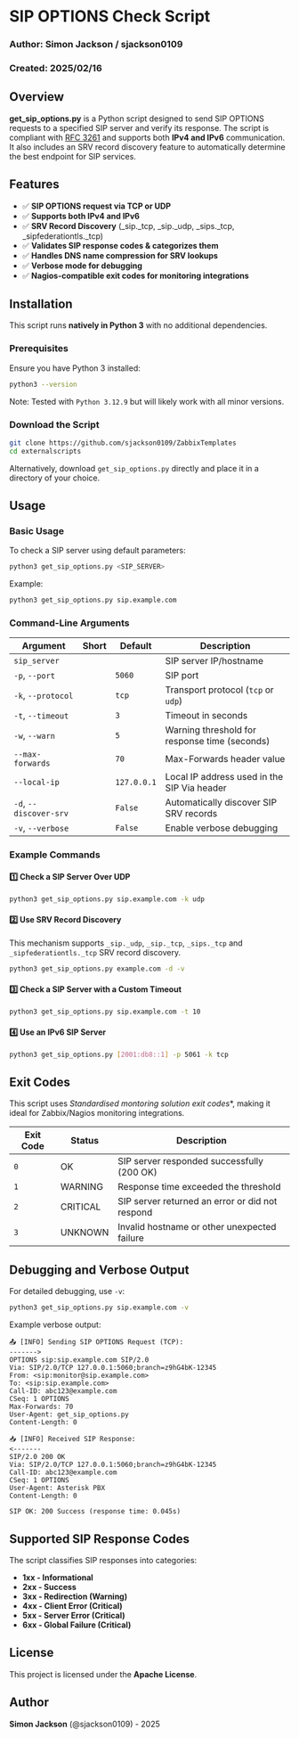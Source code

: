 # SIP OPTIONS Check Script

### Author: Simon Jackson / sjackson0109  
### Created: 2025/02/16

## Overview
**get_sip_options.py** is a Python script designed to send SIP OPTIONS requests to a specified SIP server and verify its response. The script is compliant with [RFC 3261](https://datatracker.ietf.org/doc/html/rfc3261) and supports both **IPv4 and IPv6** communication. It also includes an SRV record discovery feature to automatically determine the best endpoint for SIP services.

## Features
- ✅ **SIP OPTIONS request via TCP or UDP**
- ✅ **Supports both IPv4 and IPv6**
- ✅ **SRV Record Discovery** (_sip._tcp, _sip._udp, _sips._tcp, _sipfederationtls._tcp)
- ✅ **Validates SIP response codes & categorizes them**
- ✅ **Handles DNS name compression for SRV lookups**
- ✅ **Verbose mode for debugging**
- ✅ **Nagios-compatible exit codes for monitoring integrations**

## Installation
This script runs **natively in Python 3** with no additional dependencies.

### Prerequisites
Ensure you have Python 3 installed:
```sh
python3 --version
```
Note: Tested with `Python 3.12.9` but will likely work with all minor versions.

### Download the Script
```sh
git clone https://github.com/sjackson0109/ZabbixTemplates
cd externalscripts
```

Alternatively, download `get_sip_options.py` directly and place it in a directory of your choice.

## Usage
### Basic Usage
To check a SIP server using default parameters:
```sh
python3 get_sip_options.py <SIP_SERVER>
```
Example:
```sh
python3 get_sip_options.py sip.example.com
```

### Command-Line Arguments
| Argument        | Short | Default  | Description |
|----------------|------|---------|-------------|
| `sip_server`   |      |         | SIP server IP/hostname |
| `-p`, `--port` |      | `5060`    | SIP port |
| `-k`, `--protocol` | | `tcp` | Transport protocol (`tcp` or `udp`) |
| `-t`, `--timeout` | | `3` | Timeout in seconds |
| `-w`, `--warn` | | `5` | Warning threshold for response time (seconds) |
| `--max-forwards` | | `70` | Max-Forwards header value |
| `--local-ip` | | `127.0.0.1` | Local IP address used in the SIP Via header |
| `-d`, `--discover-srv` | | `False` | Automatically discover SIP SRV records |
| `-v`, `--verbose` | | `False` | Enable verbose debugging |

### Example Commands
#### 1️⃣ Check a SIP Server Over UDP
```sh
python3 get_sip_options.py sip.example.com -k udp
```

#### 2️⃣ Use SRV Record Discovery
This mechanism supports `_sip._udp`, `_sip._tcp`, `_sips._tcp` and `_sipfederationtls._tcp` SRV record discovery.
```sh
python3 get_sip_options.py example.com -d -v
```

#### 3️⃣ Check a SIP Server with a Custom Timeout
```sh
python3 get_sip_options.py sip.example.com -t 10
```

#### 4️⃣ Use an IPv6 SIP Server
```sh
python3 get_sip_options.py [2001:db8::1] -p 5061 -k tcp
```

## Exit Codes
This script uses *Standardised montoring solution exit codes**, making it ideal for Zabbix/Nagios monitoring integrations.

| Exit Code | Status    | Description |
|-----------|----------|-------------|
| `0`       | OK       | SIP server responded successfully (200 OK) |
| `1`       | WARNING  | Response time exceeded the threshold |
| `2`       | CRITICAL | SIP server returned an error or did not respond |
| `3`       | UNKNOWN  | Invalid hostname or other unexpected failure |

## Debugging and Verbose Output
For detailed debugging, use `-v`:
```sh
python3 get_sip_options.py sip.example.com -v
```

Example verbose output:
```
📤 [INFO] Sending SIP OPTIONS Request (TCP):
------->
OPTIONS sip:sip.example.com SIP/2.0
Via: SIP/2.0/TCP 127.0.0.1:5060;branch=z9hG4bK-12345
From: <sip:monitor@sip.example.com>
To: <sip:sip.example.com>
Call-ID: abc123@example.com
CSeq: 1 OPTIONS
Max-Forwards: 70
User-Agent: get_sip_options.py
Content-Length: 0

📥 [INFO] Received SIP Response:
<-------
SIP/2.0 200 OK
Via: SIP/2.0/TCP 127.0.0.1:5060;branch=z9hG4bK-12345
Call-ID: abc123@example.com
CSeq: 1 OPTIONS
User-Agent: Asterisk PBX
Content-Length: 0

SIP OK: 200 Success (response time: 0.045s)
```

## Supported SIP Response Codes
The script classifies SIP responses into categories:
- **1xx - Informational**
- **2xx - Success**
- **3xx - Redirection (Warning)**
- **4xx - Client Error (Critical)**
- **5xx - Server Error (Critical)**
- **6xx - Global Failure (Critical)**

## License
This project is licensed under the **Apache License**.

## Author
**Simon Jackson** (@sjackson0109) - 2025

